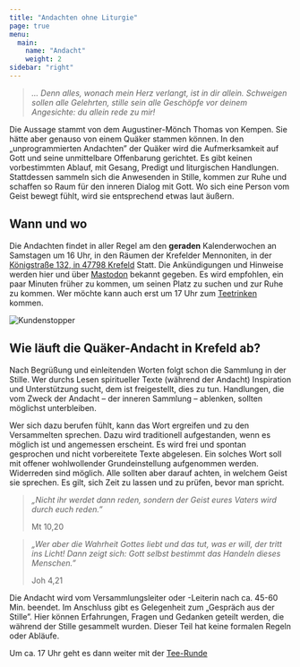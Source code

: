 ```yaml
---
title: "Andachten ohne Liturgie"
page: true
menu:
  main:
    name: "Andacht"
    weight: 2
sidebar: "right"
---
```


> _... Denn alles, wonach mein Herz verlangt, ist in dir allein. Schweigen sollen alle Gelehrten, stille sein alle Geschöpfe vor deinem Angesichte: du allein rede zu mir!_

Die Aussage stammt von dem Augustiner-Mönch Thomas von Kempen. Sie hätte aber genauso von einem Quäker stammen können. In den „unprogrammierten Andachten” der Quäker wird die Aufmerksamkeit auf Gott und seine unmittelbare Offenbarung gerichtet. Es gibt keinen vorbestimmten Ablauf, mit Gesang, Predigt und liturgischen Handlungen. Stattdessen sammeln sich die Anwesenden in Stille, kommen zur Ruhe und schaffen so Raum für den inneren Dialog mit Gott. Wo sich eine Person vom Geist bewegt fühlt, wird sie entsprechend etwas laut äußern.

## Wann und wo

Die Andachten findet in aller Regel am den **geraden** Kalenderwochen an Samstagen um 16 Uhr, in den Räumen der Krefelder Mennoniten, in der [Königstraße 132, in 47798 Krefeld](https://goo.gl/maps/Nyc3iZEUAGLM1JKd7) Statt. Die Ankündigungen und Hinweise werden hier und über [Mastodon](https://krefeld.life/@quaker) bekannt gegeben. Es wird empfohlen, ein paar Minuten früher zu kommen, um seinen Platz zu suchen und zur Ruhe zu kommen. Wer möchte kann auch erst um 17 Uhr zum [Teetrinken](../1_tee) kommen.

![Kundenstopper](../img/aufsteller.jpg)

## Wie läuft die Quäker-Andacht in Krefeld ab?

Nach Begrüßung und einleitenden Worten folgt schon die Sammlung in der Stille. Wer durchs Lesen spiritueller Texte (während der Andacht) Inspiration und Unterstützung sucht, dem ist freigestellt, dies zu tun. Handlungen, die vom Zweck der Andacht – der inneren Sammlung – ablenken, sollten möglichst unterbleiben.

Wer sich dazu berufen fühlt, kann das Wort ergreifen und zu den Versammelten sprechen. Dazu wird traditionell aufgestanden, wenn es möglich ist und angemessen erscheint. Es wird frei und spontan gesprochen und nicht vorbereitete Texte abgelesen. Ein solches Wort soll mit offener wohlwollender Grundeinstellung aufgenommen werden. Widerreden sind möglich. Alle sollten aber darauf achten, in welchem Geist sie sprechen. Es gilt, sich Zeit zu lassen und zu prüfen, bevor man spricht.

> _„Nicht ihr werdet dann reden, sondern der Geist eures Vaters wird durch euch reden.”_
>
> Mt 10,20

> _„Wer aber die Wahrheit Gottes liebt und das tut, was er will, der tritt ins Licht! Dann zeigt sich: Gott selbst bestimmt das Handeln dieses Menschen.”_
>
> Joh 4,21

Die Andacht wird vom Versammlungsleiter oder -Leiterin nach ca. 45-60 Min. beendet. Im Anschluss gibt es Gelegenheit zum „Gespräch aus der Stille”. Hier können Erfahrungen, Fragen und Gedanken geteilt werden, die während der Stille gesammelt wurden. Dieser Teil hat keine formalen Regeln oder Abläufe.

Um ca. 17 Uhr geht es dann weiter mit der [Tee-Runde](../1_tee)
